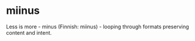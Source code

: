 # miinus
Less is more - minus (Finnish: miinus) - looping through formats preserving content and intent.
